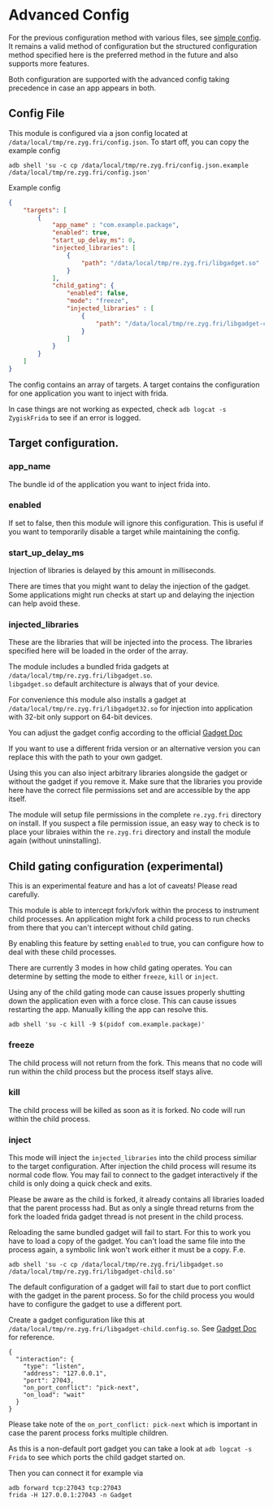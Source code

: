 # Advanced Config

For the previous configuration method with various files, see [simple config](simple_config.md).
It remains a valid method of configuration but the structured configuration method specified here is the preferred
method in the future and also supports more features.

Both configuration are supported with the advanced config taking precedence in case an app appears in both.

## Config File

This module is configured via a json config located at `/data/local/tmp/re.zyg.fri/config.json`.
To start off, you can copy the example config
```shell
adb shell 'su -c cp /data/local/tmp/re.zyg.fri/config.json.example /data/local/tmp/re.zyg.fri/config.json'
```

Example config
```json
{
    "targets": [
        {
            "app_name" : "com.example.package",
            "enabled": true,
            "start_up_delay_ms": 0,
            "injected_libraries": [
                {
                    "path": "/data/local/tmp/re.zyg.fri/libgadget.so"
                }
            ],
            "child_gating": {
                "enabled": false,
                "mode": "freeze",
                "injected_libraries" : [
                    {
                        "path": "/data/local/tmp/re.zyg.fri/libgadget-child.so"
                    }
                ]
            }
        }
    ]
}
```

The config contains an array of targets. A target contains the configuration for one application
you want to inject with frida.

In case things are not working as expected, check `adb logcat -s ZygiskFrida` to see if an error is logged.

## Target configuration.

### app_name
The bundle id of the application you want to inject frida into.

### enabled
If set to false, then this module will ignore this configuration.
This is useful if you want to temporarily disable a target while maintaining the config.


### start_up_delay_ms
Injection of libraries is delayed by this amount in milliseconds.

There are times that you might want to delay the injection of the gadget. Some applications
might run checks at start up and delaying the injection can help avoid these.

### injected_libraries
These are the libraries that will be injected into the process. The libraries
specified here will be loaded in the order of the array.

The module includes a bundled frida gadgets at `/data/local/tmp/re.zyg.fri/libgadget.so`.\
`libgadget.so` default architecture is always that of your device.

For convenience this module also installs a gadget at `/data/local/tmp/re.zyg.fri/libgadget32.so` for injection into application
with 32-bit only support on 64-bit devices.

You can adjust the gadget config according to the official [Gadget Doc](https://frida.re/docs/gadget/)

If you want to use a different frida version or an alternative version you can replace this
with the path to your own gadget.

Using this you can also inject arbitrary libraries alongside the gadget or without the gadget if
you remove it.
Make sure that the libraries you provide here have the correct file permissions set and are accessible
by the app itself.

The module will setup file permissions in the complete `re.zyg.fri` directory on install. If you suspect
a file permission issue, an easy way to check is to place your libraies within the `re.zyg.fri` directory
and install the module again (without uninstalling).


## Child gating configuration (experimental)
This is an experimental feature and has a lot of caveats! Please read carefully.

This module is able to intercept fork/vfork within the process to instrument child processes.
An application might fork a child process to run checks from there that you can't intercept
without child gating.

By enabling this feature by setting `enabled` to true, you can configure how to deal
with these child processes.

There are currently 3 modes in how child gating operates. You can determine by
setting the mode to either `freeze`, `kill` or `inject`.

Using any of the child gating mode can cause issues properly shutting down the application even with a force close.
This can cause issues restarting the app. Manually killing the app can resolve this.
```
adb shell 'su -c kill -9 $(pidof com.example.package)'
```

### freeze
The child process will not return from the fork. This means that no code will
run within the child process but the process itself stays alive.

### kill
The child process will be killed as soon as it is forked. No code will
run within the child process.

### inject
This mode will inject the `injected_libraries` into the child process similiar to the target configuration.
After injection the child process will resume its normal code flow. You may fail to connect to the gadget
interactively if the child is only doing a quick check and exits.

Please be aware as the child is forked, it already contains all libraries loaded that the parent processs had.
But as only a single thread returns from the fork the loaded frida gadget thread is not present in the child process.

Reloading the same bundled gadget will fail to start. For this to work you have to load a copy of the gadget.
You can't load the same file into the process again, a symbolic link won't work either it must be a copy.
F.e.

```shell
adb shell 'su -c cp /data/local/tmp/re.zyg.fri/libgadget.so /data/local/tmp/re.zyg.fri/libgadget-child.so'
```

The default configuration of a gadget will fail to start due to port conflict with the gadget in the parent process.
So for the child process you would have to configure the gadget to use a different port.

Create a gadget configuration like this at `/data/local/tmp/re.zyg.fri/libgadget-child.config.so`.
See [Gadget Doc](https://frida.re/docs/gadget/) for reference.
```
{
  "interaction": {
    "type": "listen",
    "address": "127.0.0.1",
    "port": 27043,
    "on_port_conflict": "pick-next",
    "on_load": "wait"
  }
}
```

Please take note of the `on_port_conflict: pick-next` which is important in case the parent process forks
multiple children.

As this is a non-default port gadget you can take a look at `adb logcat -s Frida` to see which ports the
child gadget started on.

Then you can connect it for example via
```shell
adb forward tcp:27043 tcp:27043
frida -H 127.0.0.1:27043 -n Gadget
```
